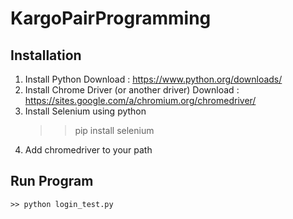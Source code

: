 # KargoPairProgramming

## Installation
1. Install Python 
    Download : https://www.python.org/downloads/
2. Install Chrome Driver (or another driver)
    Download : https://sites.google.com/a/chromium.org/chromedriver/
3. Install Selenium using python
   >> pip install selenium
4. Add chromedriver to your path

## Run Program
    >> python login_test.py

